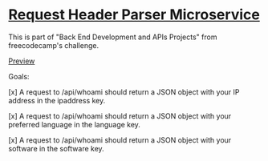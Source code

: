 # [Request Header Parser Microservice](https://www.freecodecamp.org/learn/apis-and-microservices/apis-and-microservices-projects/request-header-parser-microservice)

This is part of "Back End Development and APIs Projects" from freecodecamp's challenge.

[Preview](https://header-parser-microservice.dykisa.web.id)

Goals:

[x] A request to /api/whoami should return a JSON object with your IP address in the ipaddress key.

[x] A request to /api/whoami should return a JSON object with your preferred language in the language key.

[x] A request to /api/whoami should return a JSON object with your software in the software key.
